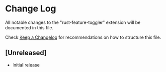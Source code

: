 # Change Log

All notable changes to the "rust-feature-toggler" extension will be documented in this file.

Check [Keep a Changelog](http://keepachangelog.com/) for recommendations on how to structure this file.

## [Unreleased]

- Initial release
